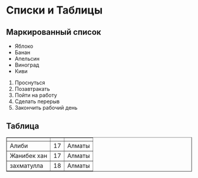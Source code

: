 <!DOCTYPE html>
<html lang="ru">
<head>
    <meta charset="UTF-8">
    <meta name="viewport" content="width=device-width, initial-scale=1.0">
    <title>Списки и Таблицы</title>
</head>
<body>
    <h1>Списки и Таблицы</h1>
    <h2>Маркированный список</h2>
    <ul>
        <li>Яблоко</li>
        <li>Банан</li>
        <li>Апельсин</li>
        <li>Виноград</li>
        <li>Киви</li>
    </ul>
    <ol>
        <li>Проснуться</li>
        <li>Позавтракать</li>
        <li>Пойти на работу</li>
        <li>Сделать перерыв</li>
        <li>Закончить рабочий день</li>
    </ol>
    <h2>Таблица</h2>
    <table border="1">
        <tr>
            <th></th>
            <th></th>
            <th></th>
        </tr>
        <tr>
            <td>Алиби</td>
            <td>17</td>
            <td>Алматы</td>
        </tr>
        <tr>
            <td>Жанибек хан</td>
            <td>17</td>
            <td>Алматы</td>
        </tr>
        <tr>
            <td>захматулла</td>
            <td>18</td>
            <td>Алматы</td>
        </tr>
    </table>
</body>
</html>

